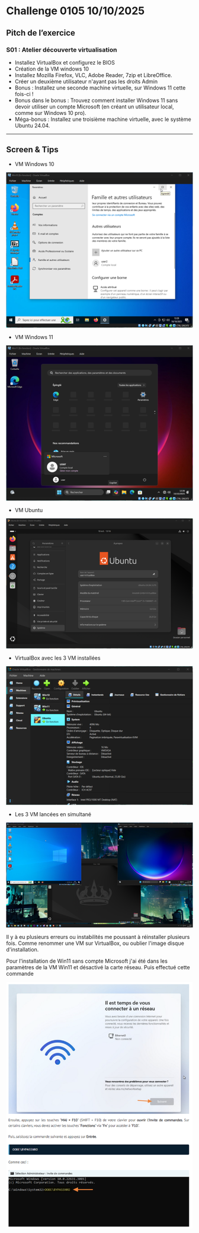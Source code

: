 # Challenge 0105 10/10/2025

## Pitch de l’exercice

### S01 : Atelier découverte virtualisation

- Installez VirtualBox et configurez le BIOS
- Création de la VM windows 10
- Installez Mozilla Firefox, VLC, Adobe Reader, 7zip et LibreOffice.
- Créer un deuxième utilisateur n'ayant pas les droits Admin
- Bonus : Installez une seconde machine virtuelle, sur Windows 11 cette fois-ci !
- Bonus dans le bonus :  Trouvez comment installer Windows 11 sans devoir utiliser un compte Microsoft (en créant un utilisateur local, comme sur Windows 10 pro).
- Méga-bonus : Installez une troisième machine virtuelle, avec le système Ubuntu 24.04.

---

## Screen & Tips

- VM Windows 10

![Windows 10](../images/VM-Win10.png)

- VM Windows 11

![Windows 11](../images/VM-Win11.png)

- VM Ubuntu

![Ubuntu](../images/VM-Ubuntu.png)

- VirtualBox avec les 3 VM installées

![VirtualBox](../images/VM-Menu.png)

- Les 3 VM lancées en simultané

![3 Machines sur une](../images/VM-Triple.png)

Il y à eu plusieurs erreurs ou instabilités me poussant à réinstaller plusieurs fois. Comme renommer une VM sur VirtualBox, ou oublier l'image disque d'installation.

Pour l'installation de Win11 sans compte Microsoft j'ai été dans les paramètres de la VM Win11 et désactivé la carte réseau. Puis effectué cette commande

![Bypass Win11 Compte Microsoft](../images/VM-BypassWin.png)
